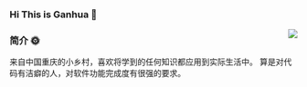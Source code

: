 ### Hi This is Ganhua 👋

<!--
**dingan-work/dingan-work** is a ✨ _special_ ✨ repository because its `README.md` (this file) appears on your GitHub profile.

Here are some ideas to get you started:

- 🔭 I’m currently working on ...
- 🌱 I’m currently learning ...
- 👯 I’m looking to collaborate on ...
- 🤔 I’m looking for help with ...
- 💬 Ask me about ...
- 📫 How to reach me: ...
- 😄 Pronouns: ...
- ⚡ Fun fact: ...
-->

<img align="right" src="https://github-readme-stats.vercel.app/api?username=dingan-work&repo=github-readme-stats&show_icons=true&icon_color=CE1D2D&text_color=718096&bg_color=ffffff&hide_title=true" />

### 简介 🌞
来自中国重庆的小乡村，喜欢将学到的任何知识都应用到实际生活中。
算是对代码有洁癖的人，对软件功能完成度有很强的要求。
